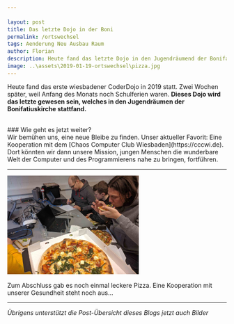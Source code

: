 ```yaml
---

layout: post
title: Das letzte Dojo in der Boni
permalink: /ortswechsel
tags: Aenderung Neu Ausbau Raum 
author: Florian
description: Heute fand das letzte Dojo in den Jugendräumend der Bonifatiuskirche statt.
image: ..\assets\2019-01-19-ortswechsel\pizza.jpg
---
```

Heute fand das erste wiesbadener CoderDojo in 2019 statt. Zwei Wochen später, weil Anfang des Monats noch Schulferien waren. **Dieses Dojo wird das letzte gewesen sein, welches in den Jugendräumen der Bonifatiuskirche stattfand.**

<!--break-->

<br/> 
### Wie geht es jetzt weiter?

<br/>
Wir bemühen uns, eine neue Bleibe zu finden. Unser aktueller Favorit: Eine Kooperation mit dem [Chaos Computer Club Wiesbaden](https://cccwi.de). Dort könnten wir dann unsere Mission, jungen Menschen die wunderbare Welt der Computer und des Programmierens nahe zu bringen, fortführen.

---

<img src="..\assets\2019-01-19-ortswechsel\pizza.jpg" alt="Leckere Pizza" width="60%" />

Zum Abschluss gab es noch einmal leckere Pizza. Eine Kooperation mit unserer Gesundheit steht noch aus...

---

*Übrigens unterstützt die Post-Übersicht dieses Blogs jetzt auch Bilder*
